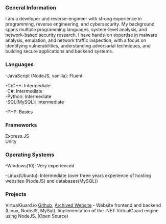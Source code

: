 ### General Information

I am a developer and reverse-engineer with strong experience in programming, reverse engineering, and cybersecurity. My background spans multiple programming languages, system-level analysis, and network-based security research. I have hands-on expertise in malware analysis, emulation, and network traffic inspection, with a focus on identifying vulnerabilities, understanding adversarial techniques, and building secure applications and backend systems.

### Languages  

-JavaScript (NodeJS, vanilla): Fluent  

-C/C++: Intermediate  
-C#: Intermediate  
-Python: Intermediate  
-SQL(MySQL): Intermediate  

-PHP: Basics  

### Frameworks
Express.JS  
Unity

### Operating Systems  

-Windows(10): Very experienced  

-Linux(Ubuntu): Intermediate (over three years experience of hosting websites (NodeJS) and databases(MySQL))  

### Projects  

VirtualGuard.io [Github](https://github.com/mitoiscool/VirtualGuard), [Archived Website](https://web.archive.org/web/20240329054140/https://virtualguard.io/) - Website frontend and backend (Linux, NodeJS, MySql). Implementation of the .NET VirtualGuard engine using NodeJS. (Open Source) 

